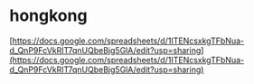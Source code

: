 # hongkong

[https://docs.google.com/spreadsheets/d/1ITENcsxkgTFbNua-d_QnP9FcVkRIT7qnUQbeBjg5GlA/edit?usp=sharing](https://docs.google.com/spreadsheets/d/1ITENcsxkgTFbNua-d_QnP9FcVkRIT7qnUQbeBjg5GlA/edit?usp=sharing)
